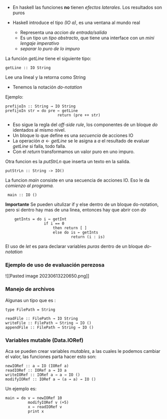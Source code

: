 
- En haskell las funciones **no** tienen *efectos laterales*. Los resultados son puros

- Haskell introduce el tipo *(IO a)*, es una ventana al mundo real
	- Representa una *accion de entrada/salida*
	- Es un tipo un *tipo abstracto*, que tiene una interface con un *mini lengaje imperativo*
	- *separar lo puro de lo impuro*

La función *getLine* tiene el siguiente tipo: 
```
getLine :: IO String
```
	
Lee una lineal y la retorna como String

- Tenemos la notación *do-notation* 

Ejemplo: 
 ```
 prefijoIn :: String → IO String 
 prefijoIn str = do pre ← getLine 
 						return (pre ++ str)
 ```

- Eso sigue la regla del *off-side rule*, los componentes de un bloque *do* identados al mismo nivel. 
- Un bloque lo que define es una *secuencia* de acciones IO
- La operación $a \leftarrow getLine$ se le asigna a $a$ el resultado de evaluar $getLine$ si falla, todo falla. 
- Con el $return$ transformamos un valor puro en uno impuro.


Otra funcion es la *putStrLn* que inserta un texto en la salida. 
```
putStrLn :: String -> IO()
```

La funcion *main* consiste en una secuencia de acciones IO. Eso le da *comienzo al programa.* 
```
 main :: IO ()
```

**Importante** Se pueden uitulizar if y else dentro de un bloque do-notation, pero si dentro hay mas de una linea, entonces hay que abrir con *do*

```
	getInts = do i ← getInt 
				 if i == 0 
					 then return [ ] 
					 else do is ← getInts 
							 return (i : is)
```

El uso de *let* es para declarar variables *puras* dentro de un bloque *do-notation*

### Ejemplo de uso de evaluación perezosa 
![[Pasted image 20230613220650.png]]


### Manejo de archivos
Algunas un tipo que es : 

```
type FilePath = String
```

```
readFile :: FilePath → IO String 
writeFile :: FilePath → String → IO () 
appendFile :: FilePath → String → IO ()
```


### Variables mutable (Data.IORef)
Aca se pueden crear variables *mutables*, a las cuales le podemos cambiar el valor, las funciones parta hacer esto son: 

```
newIORef :: a → IO (IORef a) 
readIORef :: IORef a → IO a 
writeIORef :: IORef a → a → IO () 
modifyIORef :: IORef a → (a → a) → IO ()
```

Un ejemplo es: 

```
main = do v ← newIORef 10 
		  modifyIORef v (+5) 
		  x ← readIORef v 
		  print x
```
